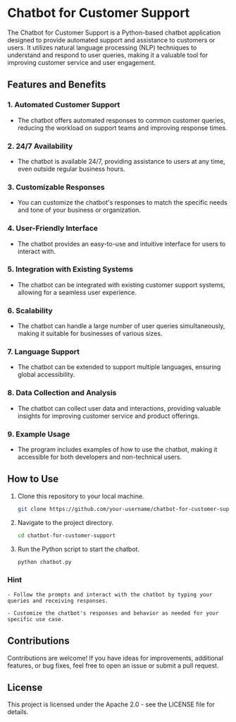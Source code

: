 # Chatbot for Customer Support

The Chatbot for Customer Support is a Python-based chatbot application designed to provide automated support and assistance to customers or users. It utilizes natural language processing (NLP) techniques to understand and respond to user queries, making it a valuable tool for improving customer service and user engagement.

## Features and Benefits

### 1. **Automated Customer Support**

   - The chatbot offers automated responses to common customer queries, reducing the workload on support teams and improving response times.

### 2. **24/7 Availability**

   - The chatbot is available 24/7, providing assistance to users at any time, even outside regular business hours.

### 3. **Customizable Responses**

   - You can customize the chatbot's responses to match the specific needs and tone of your business or organization.

### 4. **User-Friendly Interface**

   - The chatbot provides an easy-to-use and intuitive interface for users to interact with.

### 5. **Integration with Existing Systems**

   - The chatbot can be integrated with existing customer support systems, allowing for a seamless user experience.

### 6. **Scalability**

   - The chatbot can handle a large number of user queries simultaneously, making it suitable for businesses of various sizes.

### 7. **Language Support**

   - The chatbot can be extended to support multiple languages, ensuring global accessibility.

### 8. **Data Collection and Analysis**

   - The chatbot can collect user data and interactions, providing valuable insights for improving customer service and product offerings.

### 9. **Example Usage**

   - The program includes examples of how to use the chatbot, making it accessible for both developers and non-technical users.

## How to Use

1. Clone this repository to your local machine.

   ```bash
   git clone https://github.com/your-username/chatbot-for-customer-support.git


2. Navigate to the project directory.

   ```bash
   cd chatbot-for-customer-support


3. Run the Python script to start the chatbot.

   ```bash
   python chatbot.py


###  **Hint**

    - Follow the prompts and interact with the chatbot by typing your queries and receiving responses.
    
    - Customize the chatbot's responses and behavior as needed for your specific use case.


## Contributions

Contributions are welcome! If you have ideas for improvements, additional features, or bug fixes, feel free to open an issue or submit a pull request.


## License

This project is licensed under the Apache 2.0 - see the LICENSE file for details.

